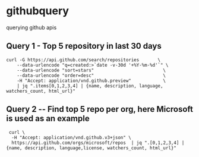 # githubquery
querying github apis
## Query 1 -  Top 5 repository in last 30 days 

```
curl -G https://api.github.com/search/repositories       \
    --data-urlencode "q=created:>`date -v-30d '+%Y-%m-%d'`" \
    --data-urlencode "sort=stars"                          \
    --data-urlencode "order=desc"                          \
    -H "Accept: application/vnd.github.preview"            \
    | jq ".items[0,1,2,3,4] | {name, description, language, watchers_count, html_url}"
```
## Query 2 -- Find top 5 repo per org, here Microsoft is used as an example
```
 curl \
  -H "Accept: application/vnd.github.v3+json" \
  https://api.github.com/orgs/microsoft/repos  | jq ".[0,1,2,3,4] | {name, description, language,license, watchers_count, html_url}" 
```


    
